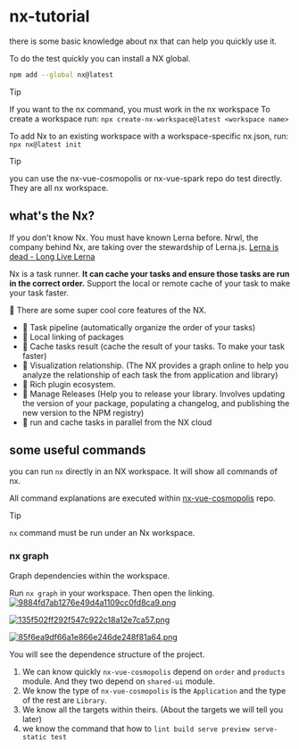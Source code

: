 # nx-tutorial

there is some basic knowledge about nx that can help you quickly use it.

To do the test quickly you can install a NX global.

```bash
npm add --global nx@latest
```

>[!TIP]
> If you want to the nx command, you must work in the nx workspace
> To create a workspace run:
> `npx create-nx-workspace@latest <workspace name>`
>
> To add Nx to an existing workspace with a workspace-specific nx.json, run:
> `npx nx@latest init`

>[!TIP]
> you can use the nx-vue-cosmopolis or nx-vue-spark repo do test directly. They are all nx workspace.

## what's the Nx?

If you don't know Nx. You must have known Lerna before. Nrwl, the company behind Nx, are taking over the stewardship of Lerna.js. [Lerna is dead - Long Live Lerna](https://dev.to/nrwl/lerna-is-dead-long-live-lerna-3jal)

Nx is a task runner. **It can cache your tasks and ensure those tasks are run in the correct order.**
Support the local or remote cache of your task to make your task faster.

🚀 There are some super cool core features of the NX.

- 🐥 Task pipeline (automatically organize the order of your tasks)
- 🐥 Local linking of packages
- 🐥 Cache tasks result (cache the result of your tasks. To make your task faster)
- 🐥 Visualization relationship. (The NX provides a graph online to help you analyze the relationship of each task the from application and library)
- 🐥 Rich plugin ecosystem.
- 🐥 Manage Releases (Help you to release your library. Involves updating the version of your package, populating a changelog, and publishing the new version to the NPM registry)
- 🐥 run and cache tasks in parallel from the NX cloud

## some useful commands

you can run `nx` directly in an NX workspace. It will show all commands of nx.

All command explanations are executed within [nx-vue-cosmopolis](https://github.com/fzhange/nx-vue-cosmopolis) repo.

> [!TIP]
> `nx` command must be run under an Nx workspace.

### nx graph

Graph dependencies within the workspace.

Run `nx graph` in your workspace. Then open the linking.
[![9884fd7ab1276e49d4a1109cc0fd8ca9.png](https://s1.imagehub.cc/images/2024/03/19/9884fd7ab1276e49d4a1109cc0fd8ca9.png)](https://www.imagehub.cc/image/12a0E4)

[![135f502ff292f547c922c18a12e7ca57.png](https://s1.imagehub.cc/images/2024/03/19/135f502ff292f547c922c18a12e7ca57.png)](https://www.imagehub.cc/image/12a6Sa)

[![85f6ea9df66a1e866e246de248f81a64.png](https://s1.imagehub.cc/images/2024/03/19/85f6ea9df66a1e866e246de248f81a64.png)](https://www.imagehub.cc/image/12aNiA)


You will see the dependence structure of the project.

1. We can know quickly `nx-vue-cosmopolis` depend on `order` and `products` module. And they two depend on `shared-ui` module.
2. We know the type of `nx-vue-cosmopolis` is the `Application` and the type of the rest are `Library`.
3. We know all the targets within theirs. (About the targets we will tell you later)
4. we know the command that how to `lint build serve preview serve-static test`
